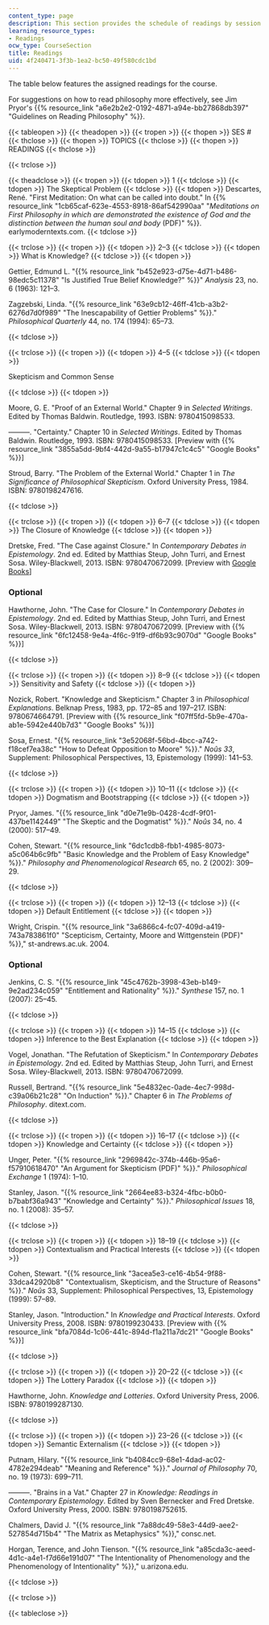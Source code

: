 ```yaml
---
content_type: page
description: This section provides the schedule of readings by session and topic.
learning_resource_types:
- Readings
ocw_type: CourseSection
title: Readings
uid: 4f240471-3f3b-1ea2-bc50-49f580cdc1bd
---
```


The table below features the assigned readings for the course.

For suggestions on how to read philosophy more effectively, see Jim Pryor's {{% resource_link "a6e2b2e2-0192-4871-a94e-bb27868db397" "Guidelines on Reading Philosophy" %}}.

{{< tableopen >}}
{{< theadopen >}}
{{< tropen >}}
{{< thopen >}}
SES #
{{< thclose >}}
{{< thopen >}}
TOPICS
{{< thclose >}}
{{< thopen >}}
READINGS
{{< thclose >}}

{{< trclose >}}

{{< theadclose >}}
{{< tropen >}}
{{< tdopen >}}
1
{{< tdclose >}}
{{< tdopen >}}
The Skeptical Problem
{{< tdclose >}}
{{< tdopen >}}
Descartes, René. "First Meditation: On what can be called into doubt." In {{% resource_link "1cb65caf-623e-4553-8918-86af542990aa" "_Meditations on First Philosophy in which are demonstrated the existence of God and the distinction between the human soul and body_ (PDF)" %}}. earlymoderntexts.com.
{{< tdclose >}}

{{< trclose >}}
{{< tropen >}}
{{< tdopen >}}
2–3
{{< tdclose >}}
{{< tdopen >}}
What is Knowledge?
{{< tdclose >}}
{{< tdopen >}}


Gettier, Edmund L. "{{% resource_link "b452e923-d75e-4d71-b486-98edc5c11378" "Is Justified True Belief Knowledge?" %}}" _Analysis_ 23, no. 6 (1963): 121–3.

Zagzebski, Linda. "{{% resource_link "63e9cb12-46ff-41cb-a3b2-6276d7d0f989" "The Inescapability of Gettier Problems" %}}." _Philosophical Quarterly_ 44, no. 174 (1994): 65–73.


{{< tdclose >}}

{{< trclose >}}
{{< tropen >}}
{{< tdopen >}}
4–5
{{< tdclose >}}
{{< tdopen >}}


Skepticism and Common Sense


{{< tdclose >}}
{{< tdopen >}}


Moore, G. E. "Proof of an External World." Chapter 9 in _Selected Writings_. Edited by Thomas Baldwin. Routledge, 1993. ISBN: 9780415098533.

———. "Certainty." Chapter 10 in _Selected Writings_. Edited by Thomas Baldwin. Routledge, 1993. ISBN: 9780415098533. \[Preview with {{% resource_link "3855a5dd-9bf4-442d-9a55-b17947c1c4c5" "Google Books" %}}\]

Stroud, Barry. "The Problem of the External World." Chapter 1 in _The Significance of Philosophical Skepticism_. Oxford University Press, 1984. ISBN: 9780198247616.


{{< tdclose >}}

{{< trclose >}}
{{< tropen >}}
{{< tdopen >}}
6–7
{{< tdclose >}}
{{< tdopen >}}
The Closure of Knowledge
{{< tdclose >}}
{{< tdopen >}}


Dretske, Fred. "The Case against Closure." In _Contemporary Debates in Epistemology_. 2nd ed. Edited by Matthias Steup, John Turri, and Ernest Sosa. Wiley-Blackwell, 2013. ISBN: 9780470672099. \[Preview with [Google Books](http://books.google.com/books?id=wRwoAAAAQBAJ&pg=Pafrontcover
            )\]

### Optional

Hawthorne, John. "The Case for Closure." In _Contemporary Debates in Epistemology_. 2nd ed. Edited by Matthias Steup, John Turri, and Ernest Sosa. Wiley-Blackwell, 2013. ISBN: 9780470672099. \[Preview with {{% resource_link "6fc12458-9e4a-4f6c-91f9-df6b93c9070d" "Google Books" %}}\]


{{< tdclose >}}

{{< trclose >}}
{{< tropen >}}
{{< tdopen >}}
8–9
{{< tdclose >}}
{{< tdopen >}}
Sensitivity and Safety
{{< tdclose >}}
{{< tdopen >}}


Nozick, Robert. "Knowledge and Skepticism." Chapter 3 in _Philosophical Explanations_. Belknap Press, 1983, pp. 172–85 and 197–217. ISBN: 9780674664791. \[Preview with {{% resource_link "f07ff5fd-5b9e-470a-ab1e-5942e440b7d3" "Google Books" %}}\]

Sosa, Ernest. "{{% resource_link "3e52068f-56bd-4bcc-a742-f18cef7ea38c" "How to Defeat Opposition to Moore" %}}." _Noûs 33_, Supplement: Philosophical Perspectives, 13, Epistemology (1999): 141–53.


{{< tdclose >}}

{{< trclose >}}
{{< tropen >}}
{{< tdopen >}}
10–11
{{< tdclose >}}
{{< tdopen >}}
Dogmatism and Bootstrapping
{{< tdclose >}}
{{< tdopen >}}


Pryor, James. "{{% resource_link "d0e71e9b-0428-4cdf-9f01-437be1142449" "The Skeptic and the Dogmatist" %}}." _Noûs_ 34, no. 4 (2000): 517–49.

Cohen, Stewart. "{{% resource_link "6dc1cdb8-fbb1-4985-8073-a5c064b6c9fb" "Basic Knowledge and the Problem of Easy Knowledge" %}}." _Philosophy and Phenomenological Research_ 65, no. 2 (2002): 309–29.


{{< tdclose >}}

{{< trclose >}}
{{< tropen >}}
{{< tdopen >}}
12–13
{{< tdclose >}}
{{< tdopen >}}
Default Entitlement
{{< tdclose >}}
{{< tdopen >}}


Wright, Crispin. "{{% resource_link "3a6866c4-fc07-409d-a419-743a783861f0" "Scepticism, Certainty, Moore and Wittgenstein (PDF)" %}}," st-andrews.ac.uk. 2004.

### Optional

Jenkins, C. S. "{{% resource_link "45c4762b-3998-43eb-b149-9e2ad234c059" "Entitlement and Rationality" %}}." _Synthese_ 157, no. 1 (2007): 25–45.


{{< tdclose >}}

{{< trclose >}}
{{< tropen >}}
{{< tdopen >}}
14–15
{{< tdclose >}}
{{< tdopen >}}
Inference to the Best Explanation
{{< tdclose >}}
{{< tdopen >}}


Vogel, Jonathan. "The Refutation of Skepticism." In _Contemporary Debates in Epistemology_. 2nd ed. Edited by Matthias Steup, John Turri, and Ernest Sosa. Wiley-Blackwell, 2013. ISBN: 9780470672099.

Russell, Bertrand. "{{% resource_link "5e4832ec-0ade-4ec7-998d-c39a06b21c28" "On Induction" %}}." Chapter 6 in _The Problems of Philosophy_. ditext.com.


{{< tdclose >}}

{{< trclose >}}
{{< tropen >}}
{{< tdopen >}}
16–17
{{< tdclose >}}
{{< tdopen >}}
Knowledge and Certainty
{{< tdclose >}}
{{< tdopen >}}


Unger, Peter. "{{% resource_link "2969842c-374b-446b-95a6-f57910618470" "An Argument for Skepticism (PDF)" %}}." _Philosophical Exchange_ 1 (1974): 1–10.

Stanley, Jason. "{{% resource_link "2664ee83-b324-4fbc-b0b0-b7babf36a943" "Knowledge and Certainty" %}}." _Philosophical Issues_ 18, no. 1 (2008): 35–57.


{{< tdclose >}}

{{< trclose >}}
{{< tropen >}}
{{< tdopen >}}
18–19
{{< tdclose >}}
{{< tdopen >}}
Contextualism and Practical Interests
{{< tdclose >}}
{{< tdopen >}}


Cohen, Stewart. "{{% resource_link "3acea5e3-ce16-4b54-9f88-33dca42920b8" "Contextualism, Skepticism, and the Structure of Reasons" %}}." _Noûs_ 33, Supplement: Philosophical Perspectives, 13, Epistemology (1999): 57–89.

Stanley, Jason. "Introduction." In _Knowledge and Practical Interests_. Oxford University Press, 2008. ISBN: 9780199230433. \[Preview with {{% resource_link "bfa7084d-1c06-441c-894d-f1a211a7dc21" "Google Books" %}}\]


{{< tdclose >}}

{{< trclose >}}
{{< tropen >}}
{{< tdopen >}}
20–22
{{< tdclose >}}
{{< tdopen >}}
The Lottery Paradox
{{< tdclose >}}
{{< tdopen >}}


Hawthorne, John. _Knowledge and Lotteries_. Oxford University Press, 2006. ISBN: 9780199287130.


{{< tdclose >}}

{{< trclose >}}
{{< tropen >}}
{{< tdopen >}}
23–26
{{< tdclose >}}
{{< tdopen >}}
Semantic Externalism
{{< tdclose >}}
{{< tdopen >}}


Putnam, Hilary. "{{% resource_link "b4084cc9-68e1-4dad-ac02-4782e294deab" "Meaning and Reference" %}}." _Journal of Philosophy_ 70, no. 19 (1973): 699–711.

———. "Brains in a Vat." Chapter 27 in _Knowledge: Readings in Contemporary Epistemology_. Edited by Sven Bernecker and Fred Dretske. Oxford University Press, 2000. ISBN: 9780198752615.

Chalmers, David J. "{{% resource_link "7a88dc49-58e3-44d9-aee2-527854d715b4" "The Matrix as Metaphysics" %}}," consc.net.

Horgan, Terence, and John Tienson. "{{% resource_link "a85cda3c-aeed-4d1c-a4e1-f7d66e191d07" "The Intentionality of Phenomenology and the Phenomenology of Intentionality" %}}," u.arizona.edu.


{{< tdclose >}}

{{< trclose >}}

{{< tableclose >}}